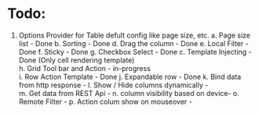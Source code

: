 # Todo:
1. Options Provider for Table defult config like page size, etc.
    a. Page size list                   - Done
    b. Sorting                          - Done
    d. Drag the column                  - Done
    e. Local Filter                     - Done
    f. Sticky                           - Done
    g. Checkbox Select                  - Done
    c. Template Injecting               - Done (Only cell rendering template)           
    h. Grid Tool bar and Action         - in-progress    
    i. Row Action Template              - Done
    j. Expandable row                   - Done
    k. Bind data from http response     - 
    l. Show / Hide columns dynamically  -  
    m. Get data from REST Api           - 
    n. column visibility based on device-
    o. Remote Filter                    - 
    p. Action colum show on mouseover   -
